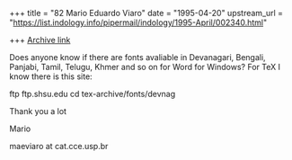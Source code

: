 +++
title = "82 Mario Eduardo Viaro"
date = "1995-04-20"
upstream_url = "https://list.indology.info/pipermail/indology/1995-April/002340.html"

+++
[Archive link](https://list.indology.info/pipermail/indology/1995-April/002340.html)


Does anyone know if there are fonts avaliable in Devanagari, Bengali, 
Panjabi, Tamil, Telugu, Khmer and so on for Word for Windows?
For TeX I know there is this site:

ftp ftp.shsu.edu
cd tex-archive/fonts/devnag

Thank you a lot

Mario

maeviaro at cat.cce.usp.br







